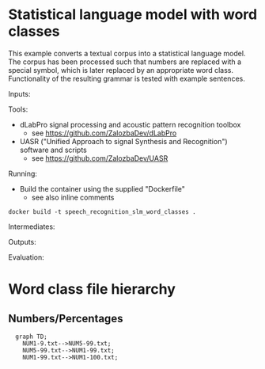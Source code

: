 # Statistical language model with word classes

This example converts a textual corpus into a statistical language model. The corpus has been processed
such that numbers are replaced with a special symbol, which is later replaced by an appropriate word class.
Functionality of the resulting grammar is tested with example sentences.

Inputs:


Tools:

* dLabPro signal processing and acoustic pattern recognition toolbox
    * see https://github.com/ZalozbaDev/dLabPro
* UASR ("Unified Approach to signal Synthesis and Recognition") software and scripts
    * see https://github.com/ZalozbaDev/UASR

Running:

* Build the container using the supplied "Dockerfile"
    * see also inline comments
    
```console
docker build -t speech_recognition_slm_word_classes .
```

Intermediates:

Outputs:

Evaluation:


# Word class file hierarchy

## Numbers/Percentages

```mermaid
  graph TD;
    NUM1-9.txt-->NUM5-99.txt;
    NUM5-99.txt-->NUM1-99.txt;
    NUM1-99.txt-->NUM1-100.txt;
```
